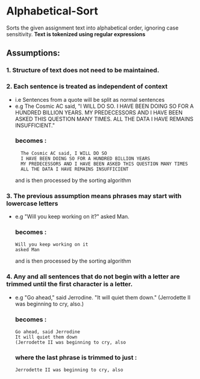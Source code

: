 # Alphabetical-Sort
Sorts the given assignment text into alphabetical order, ignoring case sensitivity. **Text is tokenized using regular expressions**

## Assumptions:
### 1. Structure of text does not need to be maintained.
### 2. Each sentence is treated as independent of context
   - i.e Sentences from a quote will be split as normal sentences
   - e.g The Cosmic AC said, "I WILL DO SO. I HAVE BEEN DOING SO FOR A HUNDRED BILLION YEARS. MY PREDECESSORS AND I HAVE BEEN ASKED THIS QUESTION MANY TIMES. ALL THE DATA I HAVE REMAINS INSUFFICIENT."
        ### becomes : 
           The Cosmic AC said, I WILL DO SO
           I HAVE BEEN DOING SO FOR A HUNDRED BILLION YEARS
           MY PREDECESSORS AND I HAVE BEEN ASKED THIS QUESTION MANY TIMES
           ALL THE DATA I HAVE REMAINS INSUFFICIENT
        and is then processed by the sorting algorithm
### 3. The previous assumption means phrases may start with lowercase letters
  - e.g "Will you keep working on it?" asked Man.
    ### becomes :
        Will you keep working on it
        asked Man
    and is then processed by the sorting algorithm
### 4. Any and all sentences that do not begin with a letter are trimmed until the first character is a letter.
  - e.g "Go ahead," said Jerrodine. "It will quiet them down." (Jerrodette II was beginning to cry, also.)
    ### becomes :
        Go ahead, said Jerrodine
        It will quiet them down
        (Jerrodette II was beginning to cry, also
    ### where the last phrase is trimmed to just : 
        Jerrodette II was beginning to cry, also
